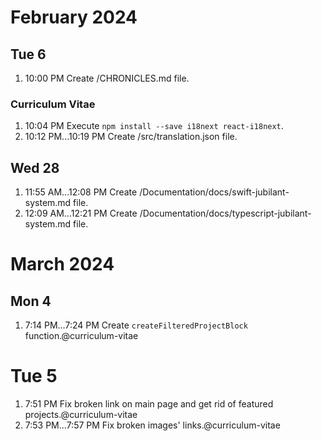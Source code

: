 # February 2024
## Tue 6
1. 10:00 PM Create /CHRONICLES.md file.

### Curriculum Vitae
1. 10:04 PM Execute `npm install --save i18next react-i18next`.
1. 10:12 PM...10:19 PM Create /src/translation.json file.

## Wed 28
1. 11:55 AM...12:08 PM Create /Documentation/docs/swift-jubilant-system.md file.
1. 12:09 AM...12:21 PM Create /Documentation/docs/typescript-jubilant-system.md file.

# March 2024


## Mon 4

1. 7:14 PM...7:24 PM Create `createFilteredProjectBlock` function.@curriculum-vitae

# Tue 5


1. 7:51 PM Fix broken link on main page and get rid of featured projects.@curriculum-vitae
1. 7:53 PM...7:57 PM Fix broken images' links.@curriculum-vitae
